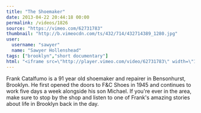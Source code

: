 ```yaml
---
title: "The Shoemaker"
date: 2013-04-22 20:44:18 00:00
permalink: /videos/1826
source: "https://vimeo.com/62731783"
thumbnail: "http://b.vimeocdn.com/ts/432/714/432714389_1280.jpg"
user:
  username: "sawyer"
  name: "Sawyer Hollenshead"
tags: ["brooklyn","short documentary"]
html: "<iframe src=\"http://player.vimeo.com/video/62731783\" width=\"1280\" height=\"720\" frameborder=\"0\" webkitAllowFullScreen mozallowfullscreen allowFullScreen></iframe>"
---
```


Frank Catalfumo is a 91 year old shoemaker and repairer in Bensonhurst, Brooklyn. He first opened the doors to F&C Shoes in 1945 and continues to work five days a week alongside his son Michael. If you're ever in the area, make sure to stop by the shop and listen to one of Frank's amazing stories about life in Brooklyn back in the day.